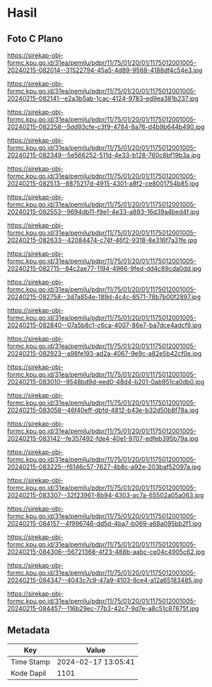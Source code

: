 # Hasil

## Foto C Plano

https://sirekap-obj-formc.kpu.go.id/31ea/pemilu/pdpr/11/75/01/20/01/1175012001005-20240215-082014--31522794-45a5-4d89-9568-4188df4c54e3.jpg

https://sirekap-obj-formc.kpu.go.id/31ea/pemilu/pdpr/11/75/01/20/01/1175012001005-20240215-082141--e2a3b5ab-1cac-4124-9783-ed9ea381b237.jpg

https://sirekap-obj-formc.kpu.go.id/31ea/pemilu/pdpr/11/75/01/20/01/1175012001005-20240215-082258--5dd93cfe-c3f9-4784-8a76-d4b9b644b490.jpg

https://sirekap-obj-formc.kpu.go.id/31ea/pemilu/pdpr/11/75/01/20/01/1175012001005-20240215-082349--5e566252-511d-4e33-b128-760c8bf19b3a.jpg

https://sirekap-obj-formc.kpu.go.id/31ea/pemilu/pdpr/11/75/01/20/01/1175012001005-20240215-082513--8875217d-4915-4301-a8f2-ce8001754b85.jpg

https://sirekap-obj-formc.kpu.go.id/31ea/pemilu/pdpr/11/75/01/20/01/1175012001005-20240215-082553--9694db11-f9e1-4e33-a893-16d39a4bed4f.jpg

https://sirekap-obj-formc.kpu.go.id/31ea/pemilu/pdpr/11/75/01/20/01/1175012001005-20240215-082633--42084474-c74f-46f2-9318-8e316f7a31fe.jpg

https://sirekap-obj-formc.kpu.go.id/31ea/pemilu/pdpr/11/75/01/20/01/1175012001005-20240215-082715--84c2ae77-1194-4966-9fed-dd4c89cda0dd.jpg

https://sirekap-obj-formc.kpu.go.id/31ea/pemilu/pdpr/11/75/01/20/01/1175012001005-20240215-082758--3d7a854e-189d-4c4c-8571-78b7b00f2897.jpg

https://sirekap-obj-formc.kpu.go.id/31ea/pemilu/pdpr/11/75/01/20/01/1175012001005-20240215-082840--07a5b8c1-c6ca-4007-86e7-ba7dce4adcf9.jpg

https://sirekap-obj-formc.kpu.go.id/31ea/pemilu/pdpr/11/75/01/20/01/1175012001005-20240215-082923--a98fe193-ad2a-4067-9e9c-a82e5b42cf0e.jpg

https://sirekap-obj-formc.kpu.go.id/31ea/pemilu/pdpr/11/75/01/20/01/1175012001005-20240215-083010--9548bd9d-eed0-48d4-b201-0ab951ca0db0.jpg

https://sirekap-obj-formc.kpu.go.id/31ea/pemilu/pdpr/11/75/01/20/01/1175012001005-20240215-083058--46f40eff-dbfd-4812-b43e-b32d50b8f78a.jpg

https://sirekap-obj-formc.kpu.go.id/31ea/pemilu/pdpr/11/75/01/20/01/1175012001005-20240215-083142--fe357492-fde4-40e1-9707-edfeb395b79a.jpg

https://sirekap-obj-formc.kpu.go.id/31ea/pemilu/pdpr/11/75/01/20/01/1175012001005-20240215-083225--f6146c57-7627-4b8c-a92e-203baf52097a.jpg

https://sirekap-obj-formc.kpu.go.id/31ea/pemilu/pdpr/11/75/01/20/01/1175012001005-20240215-083307--32f23961-8b94-4303-ac7a-65502a05a063.jpg

https://sirekap-obj-formc.kpu.go.id/31ea/pemilu/pdpr/11/75/01/20/01/1175012001005-20240215-084157--4f996746-dd5d-4ba7-b069-a68a095bb2f1.jpg

https://sirekap-obj-formc.kpu.go.id/31ea/pemilu/pdpr/11/75/01/20/01/1175012001005-20240215-084306--56721368-4f23-488b-aabc-ce04c4905c62.jpg

https://sirekap-obj-formc.kpu.go.id/31ea/pemilu/pdpr/11/75/01/20/01/1175012001005-20240215-084347--4043c7c9-47a9-4103-8ce4-a12a65183485.jpg

https://sirekap-obj-formc.kpu.go.id/31ea/pemilu/pdpr/11/75/01/20/01/1175012001005-20240215-084457--116b29ec-77b3-42c7-9d7e-a8c51c87875f.jpg


## Metadata

| Key        | Value               |
| ---------- | ------------------- |
| Time Stamp | 2024-02-17 13:05:41 |
| Kode Dapil | 1101                |



